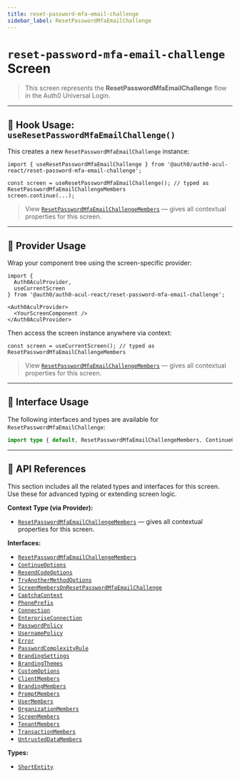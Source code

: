 ```yaml
---
title: reset-password-mfa-email-challenge
sidebar_label: ResetPasswordMfaEmailChallenge
---
```


# `reset-password-mfa-email-challenge` Screen

> This screen represents the **ResetPasswordMfaEmailChallenge** flow in the Auth0 Universal Login.

---

## 🔹 Hook Usage: `useResetPasswordMfaEmailChallenge()`

This creates a new `ResetPasswordMfaEmailChallenge` instance:

```tsx
import { useResetPasswordMfaEmailChallenge } from '@auth0/auth0-acul-react/reset-password-mfa-email-challenge';

const screen = useResetPasswordMfaEmailChallenge(); // typed as ResetPasswordMfaEmailChallengeMembers
screen.continue(...);
```

> View [`ResetPasswordMfaEmailChallengeMembers`](https://auth0.github.io/universal-login/interfaces/Classes.ResetPasswordMfaEmailChallengeMembers.html) — gives all contextual properties for this screen.

---

## 🔹 Provider Usage

Wrap your component tree using the screen-specific provider:

```tsx
import {
  Auth0AculProvider,
  useCurrentScreen
} from '@auth0/auth0-acul-react/reset-password-mfa-email-challenge';

<Auth0AculProvider>
  <YourScreenComponent />
</Auth0AculProvider>
```

Then access the screen instance anywhere via context:

```tsx
const screen = useCurrentScreen(); // typed as ResetPasswordMfaEmailChallengeMembers
```
> View [`ResetPasswordMfaEmailChallengeMembers`](https://auth0.github.io/universal-login/interfaces/Classes.ResetPasswordMfaEmailChallengeMembers.html) — gives all contextual properties for this screen.

---

## 🔹 Interface Usage

The following interfaces and types are available for `ResetPasswordMfaEmailChallenge`:

```ts
import type { default, ResetPasswordMfaEmailChallengeMembers, ContinueOptions, ResendCodeOptions, TryAnotherMethodOptions, ScreenMembersOnResetPasswordMfaEmailChallenge, CaptchaContext, PhonePrefix, Connection, EnterpriseConnection, PasswordPolicy, UsernamePolicy, Error, PasswordComplexityRule, BrandingSettings, BrandingThemes, CustomOptions, ShortEntity, ClientMembers, BrandingMembers, PromptMembers, UserMembers, OrganizationMembers, ScreenMembers, TenantMembers, TransactionMembers, UntrustedDataMembers } from '@auth0/auth0-acul-react/reset-password-mfa-email-challenge';
```

---

## 🔸 API References

This section includes all the related types and interfaces for this screen. Use these for advanced typing or extending screen logic.

**Context Type (via Provider):**
- [`ResetPasswordMfaEmailChallengeMembers`](https://auth0.github.io/universal-login/interfaces/Classes.ResetPasswordMfaEmailChallengeMembers.html) — gives all contextual properties for this screen.

**Interfaces:**
- [`ResetPasswordMfaEmailChallengeMembers`](https://auth0.github.io/universal-login/interfaces/Classes.ResetPasswordMfaEmailChallengeMembers.html)
- [`ContinueOptions`](https://auth0.github.io/universal-login/interfaces/Classes.ContinueOptions.html)
- [`ResendCodeOptions`](https://auth0.github.io/universal-login/interfaces/Classes.ResendCodeOptions.html)
- [`TryAnotherMethodOptions`](https://auth0.github.io/universal-login/interfaces/Classes.TryAnotherMethodOptions.html)
- [`ScreenMembersOnResetPasswordMfaEmailChallenge`](https://auth0.github.io/universal-login/interfaces/Classes.ScreenMembersOnResetPasswordMfaEmailChallenge.html)
- [`CaptchaContext`](https://auth0.github.io/universal-login/interfaces/Classes.CaptchaContext.html)
- [`PhonePrefix`](https://auth0.github.io/universal-login/interfaces/Classes.PhonePrefix.html)
- [`Connection`](https://auth0.github.io/universal-login/interfaces/Classes.Connection.html)
- [`EnterpriseConnection`](https://auth0.github.io/universal-login/interfaces/Classes.EnterpriseConnection.html)
- [`PasswordPolicy`](https://auth0.github.io/universal-login/interfaces/Classes.PasswordPolicy.html)
- [`UsernamePolicy`](https://auth0.github.io/universal-login/interfaces/Classes.UsernamePolicy.html)
- [`Error`](https://auth0.github.io/universal-login/interfaces/Classes.Error.html)
- [`PasswordComplexityRule`](https://auth0.github.io/universal-login/interfaces/Classes.PasswordComplexityRule.html)
- [`BrandingSettings`](https://auth0.github.io/universal-login/interfaces/Classes.BrandingSettings.html)
- [`BrandingThemes`](https://auth0.github.io/universal-login/interfaces/Classes.BrandingThemes.html)
- [`CustomOptions`](https://auth0.github.io/universal-login/interfaces/Classes.CustomOptions.html)
- [`ClientMembers`](https://auth0.github.io/universal-login/interfaces/Classes.ClientMembers.html)
- [`BrandingMembers`](https://auth0.github.io/universal-login/interfaces/Classes.BrandingMembers.html)
- [`PromptMembers`](https://auth0.github.io/universal-login/interfaces/Classes.PromptMembers.html)
- [`UserMembers`](https://auth0.github.io/universal-login/interfaces/Classes.UserMembers.html)
- [`OrganizationMembers`](https://auth0.github.io/universal-login/interfaces/Classes.OrganizationMembers.html)
- [`ScreenMembers`](https://auth0.github.io/universal-login/interfaces/Classes.ScreenMembers.html)
- [`TenantMembers`](https://auth0.github.io/universal-login/interfaces/Classes.TenantMembers.html)
- [`TransactionMembers`](https://auth0.github.io/universal-login/interfaces/Classes.TransactionMembers.html)
- [`UntrustedDataMembers`](https://auth0.github.io/universal-login/interfaces/Classes.UntrustedDataMembers.html)


**Types:**
- [`ShortEntity`](https://auth0.github.io/universal-login/types/Classes.ShortEntity.html)
